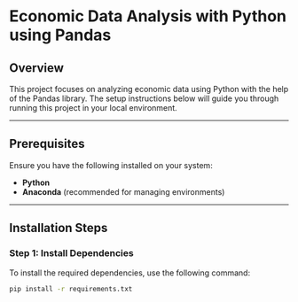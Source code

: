 # Economic Data Analysis with Python using Pandas

## Overview
This project focuses on analyzing economic data using Python with the help of the Pandas library. The setup instructions below will guide you through running this project in your local environment.

---

## Prerequisites
Ensure you have the following installed on your system:
- **Python**
- **Anaconda** (recommended for managing environments)

---

## Installation Steps

### Step 1: Install Dependencies
To install the required dependencies, use the following command:
```bash
pip install -r requirements.txt
